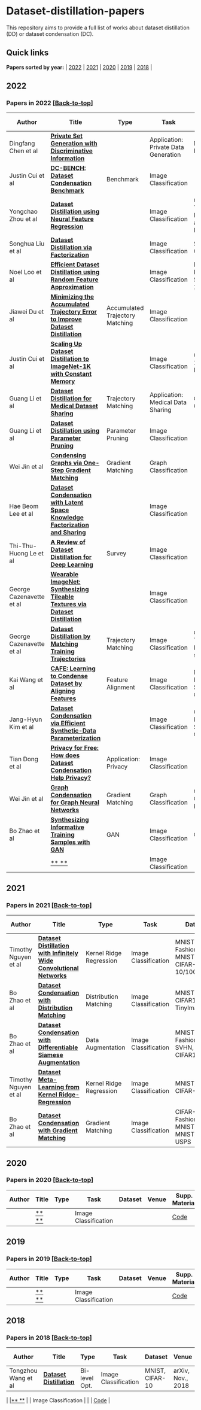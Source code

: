 # Dataset-distillation-papers

This repository aims to provide a full list of works about dataset distillation (DD) or dataset condensation (DC).


## Quick links
**Papers sorted by year:** | [2022](#Papers-in-2022-back-to-top) | [2021](#Papers-in-2021-back-to-top) | [2020](#Papers-in-2020-back-to-top) | [2019](#Papers-in-2019-back-to-top) | [2018](#Papers-in-2018-back-to-top) | 



## 2022
### Papers in 2022 [[Back-to-top](#Dataset-distillation-papers)]

| Author    | Title     | Type      | Task      | Dataset       | Venue     | Supp. Material     |
|---------|---------|---------|---------|---------|---------|---------|
| Dingfang Chen et al | [**Private Set Generation with Discriminative Information**](https://openreview.net/pdf?id=mxnxRw8jiru) |  |  Application: Private Data Generation | MNIST, FashionMNIST | NeurIPS, 2022 | [Code](https://github.com/DingfanChen/Private-Set), [Poster](https://nips.cc/media/PosterPDFs/NeurIPS%202022/53552.png?t=1668599242.828518) |
| Justin Cui et al | [**DC-BENCH: Dataset Condensation Benchmark**](https://openreview.net/pdf?id=Bs8iFQ7AM6) | Benchmark  | Image Classification |  | NeurIPS, 2022 | [Code](https://dc-bench.github.io/), [Poster](https://nips.cc/media/PosterPDFs/NeurIPS%202022/55673.png?t=1669626268.8753998) |
|Yongchao Zhou et al |[**Dataset Distillation using Neural Feature Regression**](https://openreview.net/pdf?id=2clwrA2tfik) |  | Image Classification | CIFAR100, TinyImageNet, ImageNette and ImageWoof | NeurIPS, 2022 | [Code](https://github.com/yongchao97/FRePo), [Slide](https://docs.google.com/presentation/d/10NMtEVsW-nbEWgbTEJQYMH-rdgOklXZF/edit#slide=id.p3) |
| Songhua Liu et al |[**Dataset Distillation via Factorization**](https://openreview.net/pdf?id=luGXvawYWJ) |  | Image Classification | SVHN, CIFAR10/100 |  | [Code](https://github.com/Huage001/DatasetFactorization), [Poster](https://nips.cc/media/PosterPDFs/NeurIPS%202022/55231.png?t=1668961755.9041288) |
| Noel Loo et al|[**Efficient Dataset Distillation using Random Feature Approximation**](https://openreview.net/pdf?id=h8Bd7Gm3muB) |  | Image Classification | MNIST, FashionMNIST, SVHN, CIFAR-10/100 | NeurIPS, 2022 | [Code](https://github.com/yolky/RFAD), [Poster](https://nips.cc/media/PosterPDFs/NeurIPS%202022/4be2c8f27b8a420492f2d44463933eb6.png?t=1666483874.2999172) |
| Jiawei Du et al |[**Minimizing the Accumulated Trajectory Error to Improve Dataset Distillation**](https://arxiv.org/pdf/2211.11004.pdf) | Accumulated Trajectory Matching |  Image Classification |  | arXiv, Nov., 2022 |  |
| Justin Cui et al |[**Scaling Up Dataset Distillation to ImageNet-1K with Constant Memory**](https://arxiv.org/abs/2211.10586) |  | Image Classification | CIFAR-10/100, ImageNet-1K  | arXiv, Nov., 2022 |  |
| Guang Li et al |[**Dataset Distillation for Medical Dataset Sharing**](https://arxiv.org/pdf/2209.14603.pdf) | Trajectory Matching |  Application: Medical Data Sharing| COVID-19 Chest X-ray | arXiv, Sept., 2022 |  |
| Guang Li et al |[**Dataset Distillation using Parameter Pruning**](https://arxiv.org/pdf/2209.14609.pdf) | Parameter Pruning |  Image Classification |  | arXiv, Sept., 2022 |  |
| Wei Jin et al |[**Condensing Graphs via One-Step Gradient Matching**](https://dl.acm.org/doi/abs/10.1145/3534678.3539429?casa_token=hjYiq57R1jcAAAAA:EPtmMLrdCCVYn1Zg1GWq6lVPAIYLOJiv63QE9LODfOGYLvBvRhv7JWsYdxcmW4Hda6t2TwoAewlHrQ) | Gradient Matching | Graph Classification |  | KDD, 2022 | [Code](https://github.com/amazon-science/doscond) |
| Hae Beom Lee et al |[**Dataset Condensation with Latent Space Knowledge Factorization and Sharing**](https://arxiv.org/pdf/2208.10494.pdf) |  | Image Classification |  | arXiv, Aug., 2022 |  |
| Thi-Thu-Huong Le et al |[**A Review of Dataset Distillation for Deep Learning**](https://ieeexplore.ieee.org/abstract/document/9932086) | Survey |  Image Classification |  | ICPTS, 2022 |  |
| George Cazenavette et al |[**Wearable ImageNet: Synthesizing Tileable Textures via Dataset Distillation**](https://openaccess.thecvf.com/content/CVPR2022W/CVFAD/papers/Cazenavette_Wearable_ImageNet_Synthesizing_Tileable_Textures_via_Dataset_Distillation_CVPRW_2022_paper.pdf) |  | Image Classification |  |CVPRW, 2022 | [Code](https://github.com/GeorgeCazenavette/mtt-distillation) |
| George Cazenavette et al |[**Dataset Distillation by Matching Training Trajectories**](https://openaccess.thecvf.com/content/CVPR2022/papers/Cazenavette_Dataset_Distillation_by_Matching_Training_Trajectories_CVPR_2022_paper.pdf) | Trajectory Matching  | Image Classification |  CIFAR-100, Tiny ImageNet, ImageNet subsets | CVPR, 2022 | [Code](https://georgecazenavette.github.io/mtt-distillation/) |
| Kai Wang et al |[**CAFE: Learning to Condense Dataset by Aligning Features**](https://openaccess.thecvf.com/content/CVPR2022/papers/Wang_CAFE_Learning_To_Condense_Dataset_by_Aligning_Features_CVPR_2022_paper.pdf) | Feature Alignment |  Image Classification | MNIST, FashionMNIST, SVHN, CIFAR10/100 | CVPR, 2022 | [Code](https://github.com/kaiwang960112/CAFE) |
| Jang-Hyun Kim et al |[**Dataset Condensation via Efficient Synthetic-Data Parameterization**](https://proceedings.mlr.press/v162/kim22c/kim22c.pdf) |  |  Image Classification |  CIFAR-10, ImageNet, Speech Commands | ICML, 2022 | [Code](https://github.com/snu-mllab/Efficient-Dataset-Condensation) |
| Tian Dong et al |[**Privacy for Free: How does Dataset Condensation Help Privacy?**](https://proceedings.mlr.press/v162/dong22c/dong22c.pdf) | Application: Privacy | Image Classification |  | ICML, 2022 |  |
| Wei Jin et al |[**Graph Condensation for Graph Neural Networks**](https://openreview.net/pdf?id=WLEx3Jo4QaB) | Gradient Matching | Graph Classification | Cora, Citeseer, Ogbn-arxiv; Reddit, Flickr | ICLR, 2022 | [Code](https://github.com/ChandlerBang/GCond) |
| Bo Zhao et al |[**Synthesizing Informative Training Samples with GAN**](https://arxiv.org/pdf/2204.07513.pdf) | GAN | Image Classification | CIFAR-10/100  | arXiv, Apr2022  | [Code](https://github.com/VICO-UoE/IT-GAN) |
| |[** **]() |  |  Image Classification |  |  | [Code]() |







## 2021
### Papers in 2021 [[Back-to-top](#Dataset-distillation-papers)]
| Author    | Title     | Type      | Task      | Dataset       | Venue     | Supp. Material     |
|---------|---------|---------|---------|---------|---------|---------|
| Timothy Nguyen et al |[**Dataset Distillation with Infinitely Wide Convolutional Networks**](https://openreview.net/pdf?id=hXWPpJedrVP) | Kernel Ridge Regression |  Image Classification | MNIST, Fashion-MNIST, CIFAR-10/100, SVHN | NeurIPS, 2021 | [Code](https://github.com/google-research/google-research/tree/master/kip) |
| Bo Zhao et al |[**Dataset Condensation with Distribution Matching**](https://arxiv.org/pdf/2110.04181.pdf) | Distribution Matching | Image Classification | MNIST, CIFAR10/100, TinyImageNet | arXiv, Oct., 2021 | [Code](https://github.com/VICO-UoE/DatasetCondensation) |
| Bo Zhao et al |[**Dataset Condensation with Differentiable Siamese Augmentation**](http://proceedings.mlr.press/v139/zhao21a/zhao21a.pdf) | Data Augmentation | Image Classification | MNIST, FashionMNIST, SVHN, CIFAR10/100  | ICML, 2021 | [Code](https://github.com/VICO-UoE/DatasetCondensation), [Video](https://slideslive.com/38958791/dataset-condensation-with-differentiable-siamese-augmentation?ref=recommended) |
| Timothy Nguyen et al |[**Dataset Meta-Learning from Kernel Ridge-Regression**](https://openreview.net/pdf?id=l-PrrQrK0QR) | Kernel Ridge Regression |  Image Classification | MNIST, CIFAR-10 | ICLR, 2021 | [Code](https://github.com/google-research/google-research/tree/master/kip) |
| Bo Zhao et al |[**Dataset Condensation with Gradient Matching**](https://openreview.net/pdf?id=mSAKhLYLSsl) | Gradient Matching | Image Classification | CIFAR-10, Fashion-MNIST, MNIST, SVHN, USPS | ICLR, 2021 | [Code](https://github.com/VICO-UoE/DatasetCondensation) |





## 2020
### Papers in 2020 [[Back-to-top](#Dataset-distillation-papers)]
| Author    | Title     | Type      | Task      | Dataset       | Venue     | Supp. Material     |
|---------|---------|---------|---------|---------|---------|---------|
| |[** **]() |  |  Image Classification |  |  | [Code]() |




## 2019
### Papers in 2019 [[Back-to-top](#Dataset-distillation-papers)]
| Author    | Title     | Type      | Task      | Dataset       | Venue     | Supp. Material     |
|---------|---------|---------|---------|---------|---------|---------|
| |[** **]() |  |  Image Classification |  |  | [Code]() |




## 2018
### Papers in 2018 [[Back-to-top](#Dataset-distillation-papers)]

| Author    | Title     | Type      | Task      | Dataset       | Venue     | Supp. Material     |
|---------|---------|---------|---------|---------|---------|---------|
| Tongzhou Wang et al |[**Dataset Distillation**](https://arxiv.org/pdf/1811.10959.pdf) | Bi-level Opt. | Image Classification | MNIST, CIFAR-10 | arXiv, Nov., 2018 | [Code](https://github.com/SsnL/dataset-distillation) |



| |[** **]() |  |  Image Classification |  |  | [Code]() |

